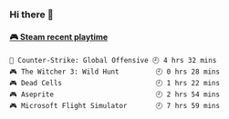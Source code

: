 ### Hi there 👋

<!-- steam-box start -->
#### <a href="https://gist.github.com/14533c16fc1440db3e01f655bd6a8970" target="_blank">🎮 Steam recent playtime</a>
```text
🔫 Counter-Strike: Global Offensive 🕘 4 hrs 32 mins
🎮 The Witcher 3: Wild Hunt         🕘 0 hrs 28 mins
🎮 Dead Cells                       🕘 1 hrs 22 mins
🎮 Aseprite                         🕘 2 hrs 54 mins
🎮 Microsoft Flight Simulator       🕘 7 hrs 59 mins
```
<!-- Powered by https://github.com/YouEclipse/steam-box . -->
<!-- steam-box end -->

<!--
**jadehare/jadehare** is a ✨ _special_ ✨ repository because its `README.md` (this file) appears on your GitHub profile.

Here are some ideas to get you started:

- 🔭 I’m currently working on ...
- 🌱 I’m currently learning ...
- 👯 I’m looking to collaborate on ...
- 🤔 I’m looking for help with ...
- 💬 Ask me about ...
- 📫 How to reach me: ...
- 😄 Pronouns: ...
- ⚡ Fun fact: ...
-->
